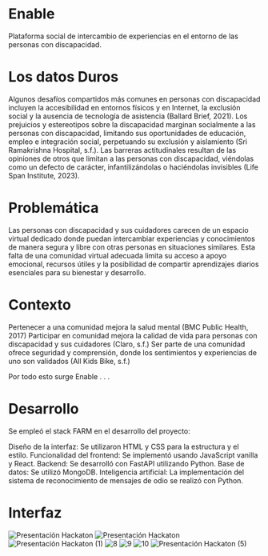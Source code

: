 # Enable
Plataforma social de intercambio de experiencias en el entorno de las personas con discapacidad.


# Los datos Duros
Algunos desafíos compartidos más comunes en personas con discapacidad incluyen la accesibilidad en entornos físicos y en Internet, la exclusión social y la ausencia de tecnología de asistencia (Ballard Brief, 2021). Los prejuicios y estereotipos sobre la discapacidad marginan socialmente a las personas con discapacidad, limitando sus oportunidades de educación, empleo e integración social, perpetuando su exclusión y aislamiento (Sri Ramakrishna Hospital, s.f.). Las barreras actitudinales resultan de las opiniones de otros que limitan a las personas con discapacidad, viéndolas como un defecto de carácter, infantilizándolas o haciéndolas invisibles (Life Span Institute, 2023).

# Problemática
Las personas con discapacidad y sus cuidadores carecen de un espacio virtual dedicado donde puedan intercambiar experiencias y conocimientos de manera segura y libre con otras personas en situaciones similares. Esta falta de una comunidad virtual adecuada limita su acceso a apoyo emocional, recursos útiles y la posibilidad de compartir aprendizajes diarios esenciales para su bienestar y desarrollo.

# Contexto
Pertenecer a una comunidad mejora la salud mental (BMC Public Health, 2017)
Participar en comunidad mejora la calidad de vida para personas con discapacidad y sus cuidadores    (Claro, s.f.)
Ser parte de una comunidad ofrece seguridad y comprensión, donde los sentimientos y experiencias de uno son validados (All Kids Bike, s.f.)

Por todo esto surge Enable . . .

# Desarrollo

Se empleó el stack FARM en el desarrollo del proyecto:

Diseño de la interfaz: Se utilizaron HTML y CSS para la estructura y el estilo.
Funcionalidad del frontend: Se implementó usando JavaScript vanilla y React.
Backend: Se desarrolló con FastAPI utilizando Python.
Base de datos: Se utilizó MongoDB.
Inteligencia artificial: La implementación del sistema de reconocimiento de mensajes de odio se realizó con Python.



# Interfaz
 
![Presentación Hackaton](https://github.com/fabigp/Enable/assets/124640504/08accd7a-5183-4642-a5c3-1d515758b788)
![Presentación Hackaton](https://github.com/fabigp/Enable/assets/124640504/b18c404a-8435-43d0-bf79-708230e00b42)
![Presentación Hackaton (1)](https://github.com/fabigp/Enable/assets/124640504/5c9f868e-adf4-4b04-8ec2-3b1de8c6727d)
![8](https://github.com/fabigp/Enable/assets/124640504/6fd29445-d958-42c8-b009-2cf8fe2bb4cf)
![9](https://github.com/fabigp/Enable/assets/124640504/8f4af005-33dc-47d0-9f93-59c9c742103f)
![10](https://github.com/fabigp/Enable/assets/124640504/608bc041-00fa-4c20-ab7c-695f65b7bb13)
![Presentación Hackaton (5)](https://github.com/fabigp/Enable/assets/124640504/806c07a1-f6bd-48b2-b239-a15421ed6349)






